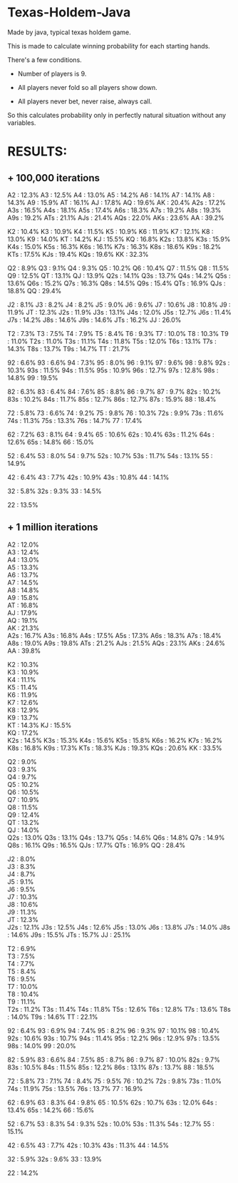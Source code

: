 # Texas-Holdem-Java
Made by java, typical texas holdem game.


This is made to calculate winning probability for each starting hands.

There's a few conditions.

- Number of players is 9.

- All players never fold so all players show down.

- All players never bet, never raise, always call.


So this calculates probability only in perfectly natural situation without any variables.


# RESULTS:

## + 100,000 iterations

A2 : 12.3%
A3 : 12.5%
A4 : 13.0%
A5 : 14.2%
A6 : 14.1%
A7 : 14.1%
A8 : 14.3%
A9 : 15.9%
AT : 16.1%
AJ : 17.8%
AQ : 19.6%
AK : 20.4%
A2s : 17.2%
A3s : 16.5%
A4s : 18.1%
A5s : 17.4%
A6s : 18.3%
A7s : 19.2%
A8s : 19.3%
A9s : 19.2%
ATs : 21.1%
AJs : 21.4%
AQs : 22.0%
AKs : 23.6%
AA : 39.2%




K2 : 10.4%
K3 : 10.9%
K4 : 11.5%
K5 : 10.9%
K6 : 11.9%
K7 : 12.1%
K8 : 13.0%
K9 : 14.0%
KT : 14.2%
KJ : 15.5%
KQ : 16.8%
K2s : 13.8%
K3s : 15.9%
K4s : 15.0%
K5s : 16.3%
K6s : 16.1%
K7s : 16.3%
K8s : 18.6%
K9s : 18.2%
KTs : 17.5%
KJs : 19.4%
KQs : 19.6%
KK : 32.3%



Q2 : 8.9%
Q3 : 9.1%
Q4 : 9.3%
Q5 : 10.2%
Q6 : 10.4%
Q7 : 11.5%
Q8 : 11.5%
Q9 : 12.5%
QT : 13.1%
QJ : 13.9%
Q2s : 14.1%
Q3s : 13.7%
Q4s : 14.2%
Q5s : 13.6%
Q6s : 15.2%
Q7s : 16.3%
Q8s : 14.5%
Q9s : 15.4%
QTs : 16.9%
QJs : 18.8%
QQ : 29.4%



J2 : 8.1%
J3 : 8.2%
J4 : 8.2%
J5 : 9.0%
J6 : 9.6%
J7 : 10.6%
J8 : 10.8%
J9 : 11.9%
JT : 12.3%
J2s : 11.9%
J3s : 13.1%
J4s : 12.0%
J5s : 12.7%
J6s : 11.4%
J7s : 14.2%
J8s : 14.6%
J9s : 14.6%
JTs : 16.2%
JJ : 26.0%



T2 : 7.3%
T3 : 7.5%
T4 : 7.9%
T5 : 8.4%
T6 : 9.3%
T7 : 10.0%
T8 : 10.3%
T9 : 11.0%
T2s : 11.0%
T3s : 11.1%
T4s : 11.8%
T5s : 12.0%
T6s : 13.1%
T7s : 14.3%
T8s : 13.7%
T9s : 14.7%
TT : 21.7%



92 : 6.6%
93 : 6.6%
94 : 7.3%
95 : 8.0%
96 : 9.1%
97 : 9.6%
98 : 9.8%
92s : 10.3%
93s : 11.5%
94s : 11.5%
95s : 10.9%
96s : 12.7%
97s : 12.8%
98s : 14.8%
99 : 19.5%



82 : 6.3%
83 : 6.4%
84 : 7.6%
85 : 8.8%
86 : 9.7%
87 : 9.7%
82s : 10.2%
83s : 10.2%
84s : 11.7%
85s : 12.7%
86s : 12.7%
87s : 15.9%
88 : 18.4%



72 : 5.8%
73 : 6.6%
74 : 9.2%
75 : 9.8%
76 : 10.3%
72s : 9.9%
73s : 11.6%
74s : 11.3%
75s : 13.3%
76s : 14.7%
77 : 17.4%



62 : 7.2%
63 : 8.1%
64 : 9.4%
65 : 10.6%
62s : 10.4%
63s : 11.2%
64s : 12.6%
65s : 14.8%
66 : 15.0%



52 : 6.4%
53 : 8.0%
54 : 9.7%
52s : 10.7%
53s : 11.7%
54s : 13.1%
55 : 14.9%



42 : 6.4%
43 : 7.7%
42s : 10.9%
43s : 10.8%
44 : 14.1%



32 : 5.8%
32s : 9.3%
33 : 14.5%



22 : 13.5%



## + 1 million iterations

A2 : 12.0%	
A3 : 12.4%	
A4 : 13.0%	
A5 : 13.3%	
A6 : 13.7%	
A7 : 14.5%	
A8 : 14.8%	
A9 : 15.8%	
AT : 16.8%	
AJ : 17.9%	
AQ : 19.1%	
AK : 21.3%	
A2s : 16.7%	
A3s : 16.8%	
A4s : 17.5%	
A5s : 17.3%	
A6s : 18.3%	
A7s : 18.4% 
A8s : 19.0%	
A9s : 19.8%	
ATs : 21.2%	
AJs : 21.5%	
AQs : 23.1%	
AKs : 24.6%	
AA : 39.8%	




K2 : 10.3%	
K3 : 10.9%	
K4 : 11.1%	
K5 : 11.4%	
K6 : 11.9%	
K7 : 12.6%	
K8 : 12.9%	
K9 : 13.7%	
KT : 14.3%
KJ : 15.5%	
KQ : 17.2%	
K2s : 14.5%	
K3s : 15.3%	
K4s : 15.6%	
K5s : 15.8%	
K6s : 16.2%	
K7s : 16.2%	
K8s : 16.8%	
K9s : 17.3%	
KTs : 18.3%	
KJs : 19.3%	
KQs : 20.6%	
KK : 33.5%	



Q2 : 9.0%	
Q3 : 9.3%	
Q4 : 9.7%	
Q5 : 10.2%	
Q6 : 10.5%	
Q7 : 10.9%	
Q8 : 11.5%	
Q9 : 12.4%	
QT : 13.2%	
QJ : 14.0%	
Q2s : 13.0%	
Q3s : 13.1%	
Q4s : 13.7%	
Q5s : 14.6%
Q6s : 14.8%	
Q7s : 14.9%	
Q8s : 16.1%	
Q9s : 16.5%	
QJs : 17.7%	
QTs : 16.9%	
QQ : 28.4%		



J2 : 8.0%	
J3 : 8.3%	
J4 : 8.7%	
J5 : 9.1%	
J6 : 9.5%	
J7 : 10.3%	
J8 : 10.6%	
J9 : 11.3%	
JT : 12.3%	
J2s : 12.1%	
J3s : 12.5%	
J4s : 12.6%	
J5s : 13.0%	
J6s : 13.8%	
J7s : 14.0%	
J8s : 14.6%	
J9s : 15.5%	
JTs : 15.7%	
JJ : 25.1%	




T2 : 6.9%	
T3 : 7.5%	
T4 : 7.7%	
T5 : 8.4%	
T6 : 9.5%	
T7 : 10.0%	
T8 : 10.4%	
T9 : 11.1%	
T2s : 11.2%	
T3s : 11.4%	
T4s : 11.8%	
T5s : 12.6%	
T6s : 12.8%	
T7s : 13.6%	
T8s : 14.0%	
T9s : 14.6%	
TT : 22.1%	



92 : 6.4%
93 : 6.9%
94 : 7.4%
95 : 8.2%
96 : 9.3%
97 : 10.1%
98 : 10.4%
92s : 10.6%
93s : 10.7%
94s : 11.4%
95s : 12.2%
96s : 12.9%
97s : 13.5%
98s : 14.0%
99 : 20.0%


82 : 5.9%
83 : 6.6%
84 : 7.5%
85 : 8.7%
86 : 9.7%
87 : 10.0%
82s : 9.7%
83s : 10.5%
84s : 11.5%
85s : 12.2%
86s : 13.1%
87s : 13.7%
88 : 18.5%



72 : 5.8%
73 : 7.1%
74 : 8.4%
75 : 9.5%
76 : 10.2%
72s : 9.8%
73s : 11.0%
74s : 11.9%
75s : 13.5%
76s : 13.7%
77 : 16.9%



62 : 6.9%
63 : 8.3%
64 : 9.8%
65 : 10.5%
62s : 10.7%
63s : 12.0%
64s : 13.4%
65s : 14.2%
66 : 15.6%



52 : 6.7%
53 : 8.3%
54 : 9.3%
52s : 10.0%
53s : 11.3%
54s : 12.7%
55 : 15.1%



42 : 6.5%
43 : 7.7%
42s : 10.3%
43s : 11.3%
44 : 14.5%



32 : 5.9%
32s : 9.6%
33 : 13.9%



22 : 14.2%

